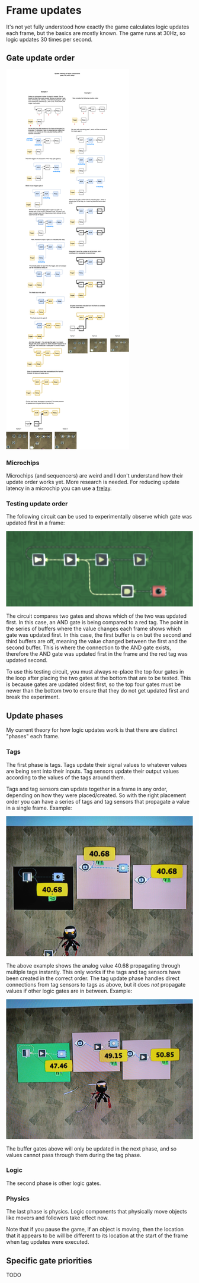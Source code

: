 # Frame updates

It's not yet fully understood how exactly the game calculates logic updates each frame, but the basics are mostly known. The game runs at 30Hz, so logic updates 30 times per second.



## Gate update order



![image](image1.png)


### Microchips

Microchips (and sequencers) are weird and I don't understand how their update order works yet. More research is needed. For reducing update latency in a microchip you can use a [frelay](/wiki/control-flow/README.md#f-relay).

### Testing update order

The following circuit can be used to experimentally observe which gate was updated first in a frame:

![image](image2.png)

The circuit compares two gates and shows which of the two was updated first. In this case, an AND gate is being compared to a red tag. The point in the series of buffers where the value changes each frame shows which gate was updated first. In this case, the first buffer is on but the second and third buffers are off, meaning the value changed between the first and the second buffer. This is where the connection to the AND gate exists, therefore the AND gate was updated first in the frame and the red tag was updated second.

To use this testing circuit, you must always re-place the top four gates in the loop after placing the two gates at the bottom that are to be tested. This is because gates are updated oldest first, so the top four gates must be newer than the bottom two to ensure that they do not get updated first and break the experiment.

## Update phases

My current theory for how logic updates work is that there are distinct "phases" each frame.

### Tags

The first phase is tags. Tags update their signal values to whatever values are being sent into their inputs. Tag sensors update their output values according to the values of the tags around them.

Tags and tag sensors can update together in a frame in any order, depending on how they were placed/created. So with the right placement order you can have a series of tags and tag sensors that propagate a value in a single frame. Example:

![image](tags2.jpg)

The above example shows the analog value 40.68 propagating through multiple tags instantly. This only works if the tags and tag sensors have been created in the correct order. The tag update phase handles direct connections from tag sensors to tags as above, but it does _not_ propagate values if other logic gates are in between. Example:

![image](tags1.jpg)

The buffer gates above will only be updated in the next phase, and so values cannot pass through them during the tag phase.

### Logic

The second phase is other logic gates.

### Physics

The last phase is physics. Logic components that physically move objects like movers and followers take effect now.

Note that if you pause the game, if an object is moving, then the location that it appears to be will be different to its location at the start of the frame when tag updates were executed.


## Specific gate priorities

TODO
